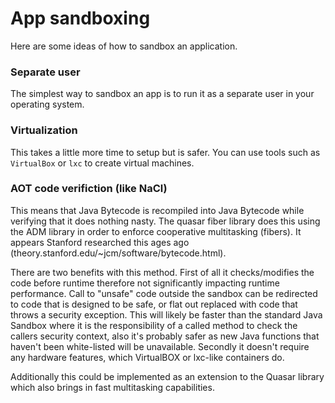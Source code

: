 # App sandboxing

Here are some ideas of how to sandbox an application.

### Separate user
The simplest way to sandbox an app is to run it as a separate user in your operating system.

### Virtualization
This takes a little more time to setup but is safer. You can use tools such as `VirtualBox` or `lxc` to create virtual machines. 

### AOT code verifiction (like NaCl)
This means that Java Bytecode is recompiled into Java Bytecode while verifying that it does nothing nasty. The quasar fiber library does this using the ADM library in order to enforce cooperative multitasking (fibers). It appears Stanford researched this ages ago (theory.stanford.edu/~jcm/software/bytecode.html).

There are two benefits with this method. First of all it checks/modifies the code before runtime therefore not significantly impacting runtime performance. Call to "unsafe" code outside the sandbox can be redirected to code that is designed to be safe, or flat out replaced with code that throws a security exception. This will likely be faster than the standard Java Sandbox where it is the responsibility of a called method to check the callers security context, also it's probably safer as new Java functions that haven't been white-listed will be unavailable. Secondly it doesn't require any hardware features, which VirtualBOX or lxc-like containers do. 

Additionally this could be implemented as an extension to the Quasar library which also brings in fast multitasking capabilities.
